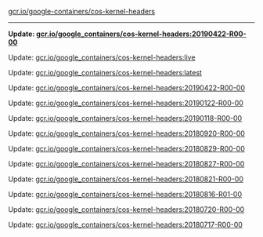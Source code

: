 [gcr.io/google-containers/cos-kernel-headers](https://hub.docker.com/r/cruse/cos-kernel-headers/tags/) 

----
**Update: [gcr.io/google_containers/cos-kernel-headers:20190422-R00-00](https://hub.docker.com/r/cruse/cos-kernel-headers/tags/)**

Update: [gcr.io/google_containers/cos-kernel-headers:live](https://hub.docker.com/r/cruse/cos-kernel-headers/tags/)

Update: [gcr.io/google_containers/cos-kernel-headers:latest](https://hub.docker.com/r/cruse/cos-kernel-headers/tags/)

Update: [gcr.io/google_containers/cos-kernel-headers:20190422-R00-00](https://hub.docker.com/r/cruse/cos-kernel-headers/tags/)

Update: [gcr.io/google_containers/cos-kernel-headers:20190122-R00-00](https://hub.docker.com/r/cruse/cos-kernel-headers/tags/)

Update: [gcr.io/google_containers/cos-kernel-headers:20190118-R00-00](https://hub.docker.com/r/cruse/cos-kernel-headers/tags/)

Update: [gcr.io/google_containers/cos-kernel-headers:20180920-R00-00](https://hub.docker.com/r/cruse/cos-kernel-headers/tags/)

Update: [gcr.io/google_containers/cos-kernel-headers:20180829-R00-00](https://hub.docker.com/r/cruse/cos-kernel-headers/tags/)

Update: [gcr.io/google_containers/cos-kernel-headers:20180827-R00-00](https://hub.docker.com/r/cruse/cos-kernel-headers/tags/)

Update: [gcr.io/google_containers/cos-kernel-headers:20180821-R00-00](https://hub.docker.com/r/cruse/cos-kernel-headers/tags/)

Update: [gcr.io/google_containers/cos-kernel-headers:20180816-R01-00](https://hub.docker.com/r/cruse/cos-kernel-headers/tags/)

Update: [gcr.io/google_containers/cos-kernel-headers:20180720-R00-00](https://hub.docker.com/r/cruse/cos-kernel-headers/tags/)

Update: [gcr.io/google_containers/cos-kernel-headers:20180717-R00-00](https://hub.docker.com/r/cruse/cos-kernel-headers/tags/)

